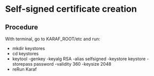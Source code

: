 # Self-signed certificate creation

## Procedure

With terminal, go to KARAF_ROOT/etc and run:
- mkdir keystores
- cd keystores
- keytool -genkey -keyalg RSA -alias selfsigned -keystore keystore -storepass password -validity 360 -keysize 2048
- reRun Karaf

